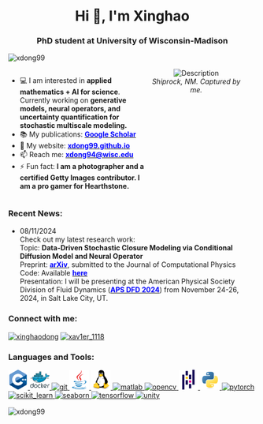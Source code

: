<h1 align="center">Hi 👋, I'm Xinghao</h1>
<h3 align="center">PhD student at University of Wisconsin-Madison</h3>

<p align="left"> <img src="https://komarev.com/ghpvc/?username=xdong99&label=Profile%20views&color=0e75b6&style=flat" alt="xdong99" /> </p>

<div style="display: inline-block; vertical-align: top; width: 55%;">
  <ul>
    <li>💻 I am interested in <strong>applied mathematics + AI for science</strong>. Currently working on <strong>generative models, neural operators, and uncertainty quantification for stochastic multiscale modeling.</strong></li>
    <li>📚 My publications: <a href="https://scholar.google.com/citations?user=xttYlC4AAAAJ&hl=en"><strong style="color: blue;">Google Scholar</strong></a></li>
    <li>📄 My website: <a href="https://xdong99.github.io"><strong style="color: blue;">xdong99.github.io</strong></a></li>
    <li>📫 Reach me: <a href="mailto:xdong94@wisc.edu"><strong style="color: blue;">xdong94@wisc.edu</strong></a></li>
    <li>⚡ Fun fact: <strong>I am a photographer and a certified Getty Images contributor. I am a pro gamer for Hearthstone.</strong></li>
  </ul>
</div>
<div style="display: inline-block; vertical-align: top; width: 40%; text-align: center;">
  <img src="Assets/shiprock.jpg" alt="Description" width="400" />
  <br />
  <em>Shiprock, NM. Captured by me.</em>
</div>

<h3 align="left">Recent News:</h3>
<ul>
  <li>08/11/2024<br />
    Check out my latest research work:<br />
    Topic: <strong>Data-Driven Stochastic Closure Modeling via Conditional Diffusion Model and Neural Operator</strong><br />
    Preprint: <a href="https://arxiv.org/abs/2408.02965"><strong style="color: blue;">arXiv</strong></a>, submitted to the Journal of Computational Physics<br />
    Code: Available <a href="https://github.com/xdong99/SGM_FNO_Closure"><strong style="color: blue;">here</strong></a><br />
    Presentation: I will be presenting at the American Physical Society Division of Fluid Dynamics (<a href="https://dfd-meeting.aps.org/"><strong style="color: blue;">APS DFD 2024</strong></a>) from November 24-26, 2024, in Salt Lake City, UT.
  </li>
</ul>

<h3 align="left">Connect with me:</h3>
<p align="left">
<a href="https://linkedin.com/in/xinghaodong" target="blank"><img align="center" src="https://raw.githubusercontent.com/rahuldkjain/github-profile-readme-generator/master/src/images/icons/Social/linked-in-alt.svg" alt="xinghaodong" height="30" width="40" /></a>
<a href="https://instagram.com/xav1er_1118" target="blank"><img align="center" src="https://raw.githubusercontent.com/rahuldkjain/github-profile-readme-generator/master/src/images/icons/Social/instagram.svg" alt="xav1er_1118" height="30" width="40" /></a>
</p>

<h3 align="left">Languages and Tools:</h3>
<p align="left"> <a href="https://www.w3schools.com/cpp/" target="_blank" rel="noreferrer"> <img src="https://raw.githubusercontent.com/devicons/devicon/master/icons/cplusplus/cplusplus-original.svg" alt="cplusplus" width="40" height="40"/> </a> <a href="https://www.docker.com/" target="_blank" rel="noreferrer"> <img src="https://raw.githubusercontent.com/devicons/devicon/master/icons/docker/docker-original-wordmark.svg" alt="docker" width="40" height="40"/> </a> <a href="https://git-scm.com/" target="_blank" rel="noreferrer"> <img src="https://www.vectorlogo.zone/logos/git-scm/git-scm-icon.svg" alt="git" width="40" height="40"/> </a> <a href="https://www.java.com" target="_blank" rel="noreferrer"> <img src="https://raw.githubusercontent.com/devicons/devicon/master/icons/java/java-original.svg" alt="java" width="40" height="40"/> </a> <a href="https://www.linux.org/" target="_blank" rel="noreferrer"> <img src="https://raw.githubusercontent.com/devicons/devicon/master/icons/linux/linux-original.svg" alt="linux" width="40" height="40"/> </a> <a href="https://www.mathworks.com/" target="_blank" rel="noreferrer"> <img src="https://upload.wikimedia.org/wikipedia/commons/2/21/Matlab_Logo.png" alt="matlab" width="40" height="40"/> </a> <a href="https://opencv.org/" target="_blank" rel="noreferrer"> <img src="https://www.vectorlogo.zone/logos/opencv/opencv-icon.svg" alt="opencv" width="40" height="40"/> </a> <a href="https://pandas.pydata.org/" target="_blank" rel="noreferrer"> <img src="https://raw.githubusercontent.com/devicons/devicon/2ae2a900d2f041da66e950e4d48052658d850630/icons/pandas/pandas-original.svg" alt="pandas" width="40" height="40"/> </a> <a href="https://www.python.org" target="_blank" rel="noreferrer"> <img src="https://raw.githubusercontent.com/devicons/devicon/master/icons/python/python-original.svg" alt="python" width="40" height="40"/> </a> <a href="https://pytorch.org/" target="_blank" rel="noreferrer"> <img src="https://www.vectorlogo.zone/logos/pytorch/pytorch-icon.svg" alt="pytorch" width="40" height="40"/> </a> <a href="https://scikit-learn.org/" target="_blank" rel="noreferrer"> <img src="https://upload.wikimedia.org/wikipedia/commons/0/05/Scikit_learn_logo_small.svg" alt="scikit_learn" width="40" height="40"/> </a> <a href="https://seaborn.pydata.org/" target="_blank" rel="noreferrer"> <img src="https://seaborn.pydata.org/_images/logo-mark-lightbg.svg" alt="seaborn" width="40" height="40"/> </a> <a href="https://www.tensorflow.org" target="_blank" rel="noreferrer"> <img src="https://www.vectorlogo.zone/logos/tensorflow/tensorflow-icon.svg" alt="tensorflow" width="40" height="40"/> </a> <a href="https://unity.com/" target="_blank" rel="noreferrer"> <img src="https://www.vectorlogo.zone/logos/unity3d/unity3d-icon.svg" alt="unity" width="40" height="40"/> </a> </p>

<p><img align="center" src="https://github-readme-stats.vercel.app/api/top-langs?username=xdong99&show_icons=true&locale=en&layout=compact" alt="xdong99" /></p>
